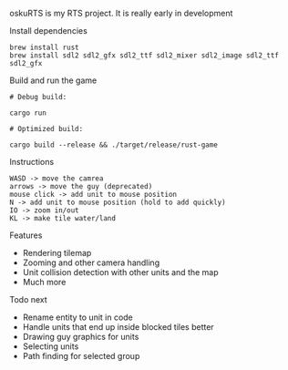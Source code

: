
oskuRTS is my RTS project. It is really early in development

Install dependencies

```
brew install rust
brew install sdl2 sdl2_gfx sdl2_ttf sdl2_mixer sdl2_image sdl2_ttf sdl2_gfx
```

Build and run the game

```
# Debug build:

cargo run

# Optimized build:

cargo build --release && ./target/release/rust-game
```


Instructions

```
WASD -> move the camrea
arrows -> move the guy (deprecated)
mouse click -> add unit to mouse position
N -> add unit to mouse position (hold to add quickly)
IO -> zoom in/out
KL -> make tile water/land
```

Features

 - Rendering tilemap
 - Zooming and other camera handling
 - Unit collision detection with other units and the map
 - Much more

Todo next

 - Rename entity to unit in code
 - Handle units that end up inside blocked tiles better
 - Drawing guy graphics for units
 - Selecting units
 - Path finding for selected group

